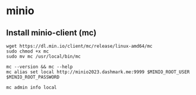 # minio

## Install minio-client (mc)
```
wget https://dl.min.io/client/mc/release/linux-amd64/mc
sudo chmod +x mc
sudo mv mc /usr/local/bin/mc

mc --version && mc --help
mc alias set local http://minio2023.dashmark.me:9999 $MINIO_ROOT_USER $MINIO_ROOT_PASSWORD

mc admin info local
```